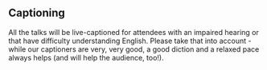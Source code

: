 ## Captioning

All the talks will be live-captioned for attendees with an impaired hearing or that have difficulty understanding English. Please take that into account - while our captioners are very, very good, a good diction and a relaxed pace always helps \(and will help the audience, too!\).

